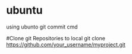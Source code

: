 # ubuntu

using ubunto git commit cmd

#Clone git Repositories to local
 git clone https://github.com/your_username/myproject.git
 
